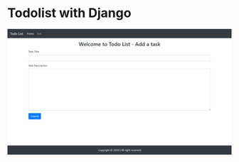 # Todolist with Django
 
 ![Image of Todolist](https://github.com/AliZaiN-157/todolist/blob/master/templates/Todo%20list%20img.png)

